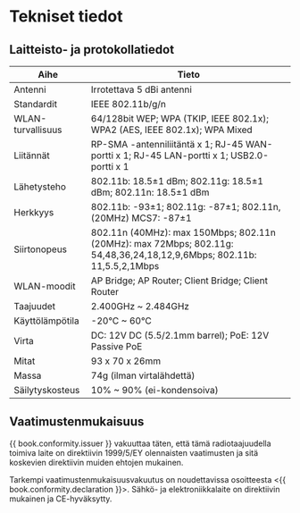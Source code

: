 # Tekniset tiedot

## Laitteisto- ja protokollatiedot

| Aihe         | Tieto |
|--------------|-------|
| Antenni      | Irrotettava 5 dBi antenni |
| Standardit   | IEEE 802.11b/g/n |
| WLAN-turvallisuus | 64/128bit WEP; WPA (TKIP, IEEE 802.1x); WPA2 (AES, IEEE 802.1x); WPA Mixed |
| Liitännät    | RP-SMA -antenniliitäntä x 1; RJ-45 WAN-portti x 1; RJ-45 LAN-portti x 1; USB2.0-portti x 1 |
| Lähetysteho  | 802.11b: 18.5&plusmn;1 dBm; 802.11g: 18.5&plusmn;1 dBm; 802.11n: 18.5&plusmn;1 dBm |
| Herkkyys     | 802.11b: -93&plusmn;1; 802.11g: -87&plusmn;1; 802.11n, (20MHz) MCS7: -87&plusmn;1 |
| Siirtonopeus | 802.11n (40MHz): max 150Mbps; 802.11n (20MHz): max 72Mbps; 802.11g: 54,48,36,24,18,12,9,6Mbps; 802.11b: 11,5.5,2,1Mbps |
| WLAN-moodit  | AP Bridge; AP Router; Client Bridge; Client Router |
| Taajuudet    | 2.400GHz ~ 2.484GHz |
| Käyttölämpötila | -20°C ~ 60°C |
| Virta        | DC: 12V DC (5.5/2.1mm barrel); PoE: 12V Passive PoE |
| Mitat        | 93 x 70 x 26mm |
| Massa        | 74g (ilman virtalähdettä) |
| Säilytyskosteus | 10% ~ 90% (ei-kondensoiva) |

## Vaatimustenmukaisuus

{{ book.conformity.issuer }} vakuuttaa täten, että tämä radiotaajuudella toimiva laite on direktiivin 1999/5/EY olennaisten vaatimusten ja sitä koskevien direktiivin muiden ehtojen mukainen.

Tarkempi vaatimustenmukaisuusvakuutus on noudettavissa osoitteesta <{{ book.conformity.declaration }}>. Sähkö- ja elektroniikkalaite on direktiivin mukainen ja CE-hyväksytty.